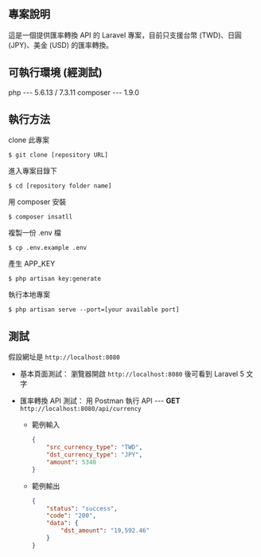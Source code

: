 ## 專案說明
這是一個提供匯率轉換 API 的 Laravel 專案，目前只支援台幣 (TWD)、日圓 (JPY)、美金 (USD) 的匯率轉換。

## 可執行環境 (經測試)
php --- 5.6.13 / 7.3.11
composer --- 1.9.0

## 執行方法
clone 此專案
```console
$ git clone [repository URL]
```

進入專案目錄下
```console
$ cd [repository folder name]
```

用 composer 安裝
```console
$ composer insatll
```

複製一份 .env 檔
```console
$ cp .env.example .env
```

產生 APP_KEY
```console
$ php artisan key:generate
```

執行本地專案
```console
$ php artisan serve --port=[your available port]
```

## 測試
假設網址是 `http://localhost:8080`

- 基本頁面測試：
瀏覽器開啟 `http://localhost:8080` 後可看到 Laravel 5 文字

- 匯率轉換 API 測試：
用 Postman 執行 API --- **GET** `http://localhost:8080/api/currency`
    - 範例輸入
        ```json
        {
            "src_currency_type": "TWD",
            "dst_currency_type": "JPY",
            "amount": 5340
        }
        ```
    - 範例輸出
        ```json
        {
            "status": "success",
            "code": "200",
            "data": {
                "dst_amount": "19,592.46"
            }
        }
        ```

